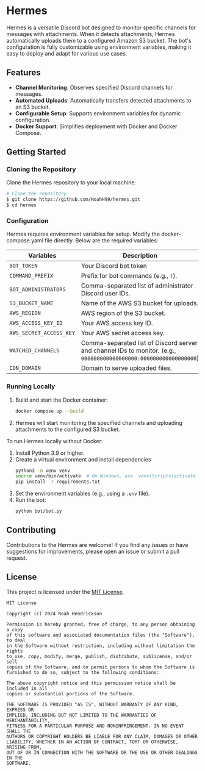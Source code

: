 # Hermes

Hermes is a versatile Discord bot designed to monitor specific channels for messages with attachments.
When it detects attachments, Hermes automatically uploads them to a configured Amazon S3 bucket.
The bot's configuration is fully customizable using environment variables, making it easy to deploy and adapt for
various use cases.

## Features

- **Channel Monitoring**: Observes specified Discord channels for messages.
- **Automated Uploads**: Automatically transfers detected attachments to an S3 bucket.
- **Configurable Setup**: Supports environment variables for dynamic configuration.
- **Docker Support**: Simplifies deployment with Docker and Docker Compose.

## Getting Started

### Cloning the Repository

Clone the Hermes repository to your local machine:

```bash
# Clone the repository
$ git clone https://github.com/NoahH99/hermes.git
$ cd hermes
```

### Configuration

Hermes requires environment variables for setup. Modify the docker-compose.yaml file directly. Below are the required
variables:

| Variables               | Description                                                                                                        |
|-------------------------|--------------------------------------------------------------------------------------------------------------------|
| `BOT_TOKEN`             | Your Discord bot token                                                                                             |
| `COMMAND_PREFIX`        | Prefix for bot commands (e.g., `!`).                                                                               |
| `BOT_ADMINISTRATORS`    | Comma-separated list of administrator Discord user IDs.                                                            |
| `S3_BUCKET_NAME`        | Name of the AWS S3 bucket for uploads.                                                                             |
| `AWS_REGION`            | AWS region of the S3 bucket.                                                                                       |
| `AWS_ACCESS_KEY_ID`     | Your AWS access key ID.                                                                                            |
| `AWS_SECRET_ACCESS_KEY` | Your AWS secret access key.                                                                                        |
| `WATCHED_CHANNELS`      | Comma-separated list of Discord server and channel IDs to monitor. (e.g., `000000000000000000:000000000000000000`) |
| `CDN_DOMAIN`            | Domain to serve uploaded files.                                                                                    |

### Running Locally

1. Build and start the Docker container:
    ```bash
    docker compose up --build
    ```
2. Hermes will start monitoring the specified channels and uploading attachments to the configured S3 bucket.

To run Hermes locally without Docker:

1. Install Python 3.9 or higher.
2. Create a virtual environment and install dependencies
    ```bash
    python3 -m venv venv
    source venv/bin/activate  # On Windows, use `venv\Scripts\activate`
    pip install -r requirements.txt
    ```
3. Set the environment variables (e.g., using a `.env` file).
4. Run the bot:
    ```bash
    python bot/bot.py
    ```

## Contributing

Contributions to the Hermes are welcome! If you find any issues or have suggestions for improvements, please
open an issue or submit a pull request.

## License

This project is licensed under the [MIT License](/LICENSE).

```
MIT License

Copyright (c) 2024 Noah Hendrickson

Permission is hereby granted, free of charge, to any person obtaining a copy
of this software and associated documentation files (the "Software"), to deal
in the Software without restriction, including without limitation the rights
to use, copy, modify, merge, publish, distribute, sublicense, and/or sell
copies of the Software, and to permit persons to whom the Software is
furnished to do so, subject to the following conditions:

The above copyright notice and this permission notice shall be included in all
copies or substantial portions of the Software.

THE SOFTWARE IS PROVIDED "AS IS", WITHOUT WARRANTY OF ANY KIND, EXPRESS OR
IMPLIED, INCLUDING BUT NOT LIMITED TO THE WARRANTIES OF MERCHANTABILITY,
FITNESS FOR A PARTICULAR PURPOSE AND NONINFRINGEMENT. IN NO EVENT SHALL THE
AUTHORS OR COPYRIGHT HOLDERS BE LIABLE FOR ANY CLAIM, DAMAGES OR OTHER
LIABILITY, WHETHER IN AN ACTION OF CONTRACT, TORT OR OTHERWISE, ARISING FROM,
OUT OF OR IN CONNECTION WITH THE SOFTWARE OR THE USE OR OTHER DEALINGS IN THE
SOFTWARE.
```

